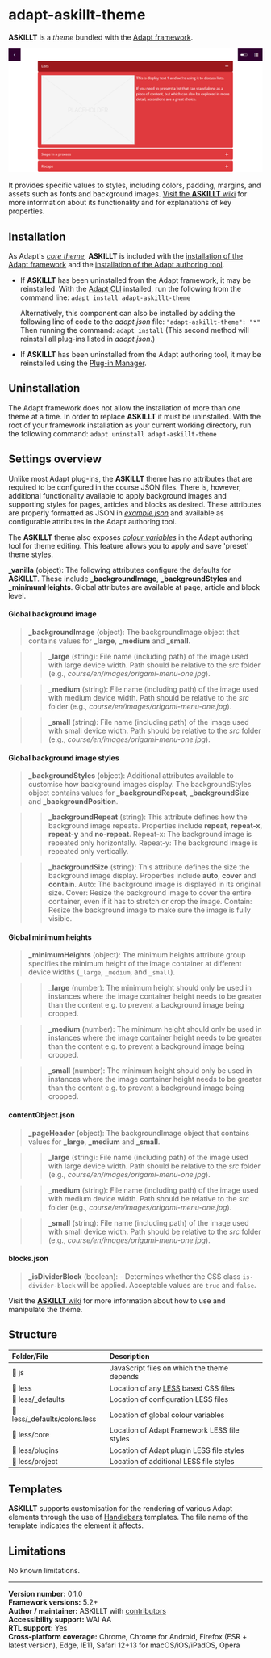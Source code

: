 # adapt-askillt-theme

**ASKILLT** is a *theme* bundled with the [Adapt framework](https://github.com/Askillt-Solutions-India-Private-Limited/adapt_framework).

<img src="assets/askillt-theme.png" alt="sample colors from the ASKILLT theme">

It provides specific values to styles, including colors, padding, margins, and assets such as fonts and background images. [Visit the **ASKILLT** wiki](https://github.com/Askillt-Solutions-India-Private-Limited/adapt-askillt-theme/wiki) for more information about its functionality and for explanations of key properties.

## Installation

As Adapt's *[core theme](https://github.com/Askillt-Solutions-India-Private-Limited/adapt_framework/wiki/Core-Plug-ins-in-the-Adapt-Learning-Framework#theme),* **ASKILLT** is included with the [installation of the Adapt framework](https://github.com/Askillt-Solutions-India-Private-Limited/adapt_framework/wiki/Manual-installation-of-the-Adapt-framework#installation) and the [installation of the Adapt authoring tool](https://github.com/Askillt-Solutions-India-Private-Limited/adapt_authoring/wiki/Installing-Adapt-Origin).

* If **ASKILLT** has been uninstalled from the Adapt framework, it may be reinstalled.
With the [Adapt CLI](https://github.com/Askillt-Solutions-India-Private-Limited/adapt-cli) installed, run the following from the command line:
`adapt install adapt-askillt-theme`

    Alternatively, this component can also be installed by adding the following line of code to the *adapt.json* file:
    `"adapt-askillt-theme": "*"`
    Then running the command:
    `adapt install`
    (This second method will reinstall all plug-ins listed in *adapt.json*.)

* If **ASKILLT** has been uninstalled from the Adapt authoring tool, it may be reinstalled using the [Plug-in Manager](https://github.com/Askillt-Solutions-India-Private-Limited/adapt_authoring/wiki/Plugin-Manager).

## Uninstallation

The Adapt framework does not allow the installation of more than one theme at a time. In order to replace **ASKILLT** it must be uninstalled. With the root of your framework installation as your current working directory, run the following command:
`adapt uninstall adapt-askillt-theme`

## Settings overview

Unlike most Adapt plug-ins, the **ASKILLT** theme has no attributes that are required to be configured in the course JSON files. There is, however, additional functionality available to apply background images and supporting styles for pages, articles and blocks as desired. These attributes are properly formatted as JSON in [*example.json*](https://github.com/Askillt-Solutions-India-Private-Limited/adapt-askillt-theme/blob/master/example.json) and available as configurable attributes in the Adapt authoring tool.

The **ASKILLT** theme also exposes [*colour variables*](https://github.com/Askillt-Solutions-India-Private-Limited/adapt-askillt-theme/blob/master/less/_defaults/colors.less) in the Adapt authoring tool for theme editing. This feature allows you to apply and save 'preset' theme styles.

**\_vanilla** (object): The following attributes configure the defaults for **ASKILLT**. These include **\_backgroundImage**, **\_backgroundStyles** and **\_minimumHeights**. Global attributes are available at page, article and block level.

#### Global background image
>**\_backgroundImage** (object): The backgroundImage object that contains values for **\_large**, **\_medium** and **\_small**.

>>**\_large** (string): File name (including path) of the image used with large device width. Path should be relative to the *src* folder (e.g., *course/en/images/origami-menu-one.jpg*).

>>**\_medium** (string): File name (including path) of the image used with medium device width. Path should be relative to the *src* folder (e.g., *course/en/images/origami-menu-one.jpg*).

>>**\_small** (string): File name (including path) of the image used with small device width. Path should be relative to the *src* folder (e.g., *course/en/images/origami-menu-one.jpg*).

#### Global background image styles
>**_backgroundStyles** (object): Additional attributes available to customise how background images display. The backgroundStyles object contains values for **\_backgroundRepeat**, **\_backgroundSize** and **\_backgroundPosition**.

>>**\_backgroundRepeat** (string): This attribute defines how the background image repeats. Properties include **repeat**, **repeat-x**, **repeat-y** and **no-repeat**.
Repeat-x: The background image is repeated only horizontally. Repeat-y: The background image is repeated only vertically.

>>**\_backgroundSize** (string): This attribute defines the size the background image display. Properties include **auto**, **cover** and **contain**.
Auto: The background image is displayed in its original size. Cover: Resize the background image to cover the entire container, even if it has to stretch or crop the image. Contain: Resize the background image to make sure the image is fully visible.

#### Global minimum heights
>**_minimumHeights** (object): The minimum heights attribute group specifies the minimum height of the image container at different device widths (`_large`, `_medium`, and `_small`).

>>**\_large** (number): The minimum height should only be used in instances where the image container height needs to be greater than the content e.g. to prevent a background image being cropped.

>>**\_medium** (number): The minimum height should only be used in instances where the image container height needs to be greater than the content e.g. to prevent a background image being cropped.

>>**\_small** (number): The minimum height should only be used in instances where the image container height needs to be greater than the content e.g. to prevent a background image being cropped.

#### **contentObject.json**
>**\_pageHeader** (object): The backgroundImage object that contains values for **\_large**, **\_medium** and **\_small**.

>>**\_large** (string): File name (including path) of the image used with large device width. Path should be relative to the *src* folder (e.g., *course/en/images/origami-menu-one.jpg*).

>>**\_medium** (string): File name (including path) of the image used with medium device width. Path should be relative to the *src* folder (e.g., *course/en/images/origami-menu-one.jpg*).

>>**\_small** (string): File name (including path) of the image used with small device width. Path should be relative to the *src* folder (e.g., *course/en/images/origami-menu-one.jpg*).

#### **blocks.json**
>**_isDividerBlock** (boolean): - Determines whether the CSS class `is-divider-block` will be applied. Acceptable values are `true` and `false`.

Visit the [**ASKILLT** wiki](https://github.com/Askillt-Solutions-India-Private-Limited/adapt-askillt-theme/wiki) for more information about how to use and manipulate the theme.

## Structure

| Folder/File         | Description  |
| :-------------      |:-------------|
| 📁 js                | JavaScript files on which the theme depends |
| 📁 less              | Location of any [LESS](http://lesscss.org/) based CSS files |
| 📁 less/_defaults          | Location of configuration LESS files |
| 📄 less/_defaults/colors.less | Location of global colour variables   |
| 📁 less/core          | Location of Adapt Framework LESS file styles |
| 📁 less/plugins          | Location of Adapt plugin LESS file styles |
| 📁 less/project          | Location of additional LESS file styles |

## Templates

**ASKILLT** supports customisation for the rendering of various Adapt elements through the use of [Handlebars](http://handlebarsjs.com/) templates. The file name of the template indicates the element it affects.

## Limitations

No known limitations.

----------------------------
**Version number:**  0.1.0  
**Framework versions:**  5.2+  
**Author / maintainer:** ASKILLT with [contributors](https://github.com/Askillt-Solutions-India-Private-Limited/adapt-askillt-theme/graphs/contributors)  
**Accessibility support:** WAI AA  
**RTL support:** Yes  
**Cross-platform coverage:** Chrome, Chrome for Android, Firefox (ESR + latest version), Edge, IE11, Safari 12+13 for macOS/iOS/iPadOS, Opera  
